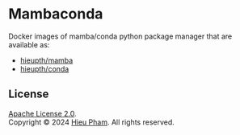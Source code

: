 # Mambaconda
Docker images of mamba/conda python package manager that are available as:
* [hieupth/mamba](https://hub.docker.com/repository/docker/hieupth/mamba)
* [hieupth/conda](https://hub.docker.com/repository/docker/hieupth/conda)
## License
[Apache License 2.0](LICENSE).<br>
Copyright &copy; 2024 [Hieu Pham](https://github.com/hieupth). All rights reserved.